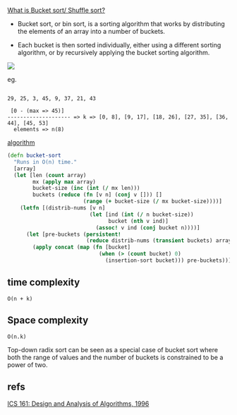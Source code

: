 [What is Bucket sort/ Shuffle sort?](https://en.wikipedia.org/wiki/Bucket_sort)

- Bucket sort, or bin sort, is a sorting algorithm that works by distributing the elements of an array 
into a number of buckets. 

- Each bucket is then sorted individually, either using a different sorting algorithm, or 
by recursively applying the bucket sorting algorithm.

![](https://upload.wikimedia.org/wikipedia/commons/6/61/Bucket_sort_1.png)

eg. 

```

29, 25, 3, 45, 9, 37, 21, 43

 [0 - (max => 45)]
-------------------- => k => [0, 8], [9, 17], [18, 26], [27, 35], [36, 44], [45, 53] 
  elements => n(8)

```

[algorithm](http://jng.imagine27.com/index.php/2010-05-24-214230_clojure_bucket_sort.html)

```clojure
(defn bucket-sort
  "Runs in O(n) time."
  [array]
  (let [len (count array)
        mx (apply max array)
        bucket-size (inc (int (/ mx len)))
        buckets (reduce (fn [v n] (conj v [])) []
                        (range (+ bucket-size (/ mx bucket-size))))]
    (letfn [(distrib-nums [v n]
                          (let [ind (int (/ n bucket-size))
                                bucket (nth v ind)]
                            (assoc! v ind (conj bucket n))))]
      (let [pre-buckets (persistent!
                         (reduce distrib-nums (transient buckets) array))]
        (apply concat (map (fn [bucket]
                             (when (> (count bucket) 0)
                               (insertion-sort bucket))) pre-buckets))))))
```

time complexity
---------------
```
O(n + k)
```

Space complexity
----------------
```
O(n.k)
```

Top-down radix sort can be seen as a special case of bucket sort where both the range of values and the number of buckets is 
constrained to be a power of two.

refs
----

[ICS 161: Design and Analysis of Algorithms, 1996](https://www.ics.uci.edu/~eppstein/161/960123.html)
